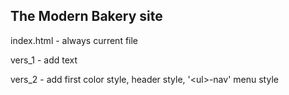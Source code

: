## The Modern Bakery site

index.html - always current file

vers_1 - add text

vers_2 - add first color style, header style, '\<ul\>-nav' menu style
